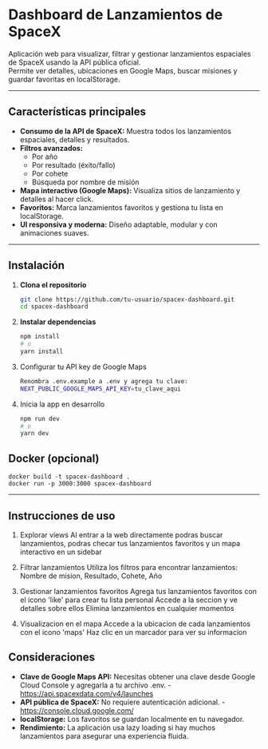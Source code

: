 # Dashboard de Lanzamientos de SpaceX

Aplicación web para visualizar, filtrar y gestionar lanzamientos espaciales de SpaceX usando la API pública oficial.  
Permite ver detalles, ubicaciones en Google Maps, buscar misiones y guardar favoritas en localStorage.

---

## Características principales

- **Consumo de la API de SpaceX:** Muestra todos los lanzamientos espaciales, detalles y resultados.
- **Filtros avanzados:**  
  - Por año  
  - Por resultado (éxito/fallo)  
  - Por cohete  
  - Búsqueda por nombre de misión
- **Mapa interactivo (Google Maps):** Visualiza sitios de lanzamiento y detalles al hacer click.
- **Favoritos:** Marca lanzamientos favoritos y gestiona tu lista en localStorage.
- **UI responsiva y moderna:** Diseño adaptable, modular y con animaciones suaves.

  
---

## Instalación

1. **Clona el repositorio**
   ```bash
   git clone https://github.com/tu-usuario/spacex-dashboard.git
   cd spacex-dashboard

2. **Instalar dependencias**
    ```bash
    npm install
    # o
    yarn install

3. Configurar tu API key de Google Maps
   ```bash
   Renombra .env.example a .env y agrega tu clave:
   NEXT_PUBLIC_GOOGLE_MAPS_API_KEY=tu_clave_aqui

4. Inicia la app en desarrollo
   ```bash
   npm run dev
   # o
   yarn dev

## Docker (opcional)
    docker build -t spacex-dashboard .
    docker run -p 3000:3000 spacex-dashboard


---

## Instrucciones de uso

1. Explorar views
   Al entrar a la web directamente podras buscar lanzamientos, podras checar tus lanzamientos favoritos y un mapa interactivo en un sidebar

2. Filtrar lanzamientos
   Utiliza los filtros para encontrar lanzamientos:
   Nombre de mision, Resultado, Cohete, Año

3. Gestionar lanzamientos favoritos
   Agrega tus lanzamientos favoritos con el icono 'like' para crear tu lista personal
   Accede a la seccion y ve detalles sobre ellos
   Elimina lanzamientos en cualquier momentos

4. Visualizacion en el mapa
   Accede a la ubicacion de cada lanzamientos con el icono 'maps'
   Haz clic en un marcador para ver su informacion

## Consideraciones
- **Clave de Google Maps API:** Necesitas obtener una clave desde Google Cloud Console y agregarla a tu archivo .env.
  -https://api.spacexdata.com/v4/launches
- **API pública de SpaceX:** No requiere autenticación adicional.
  -https://console.cloud.google.com/
- **localStorage:** Los favoritos se guardan localmente en tu navegador.
- **Rendimiento:** La aplicación usa lazy loading si hay muchos lanzamientos para asegurar una experiencia fluida.
